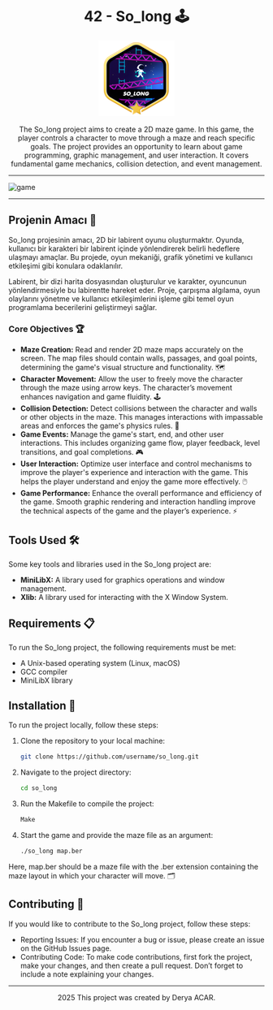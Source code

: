 <!-- Project Title -->
<h1 align="center"> 42 - So_long 🕹️</h1>

<!-- Project Logo or Image -->
<p align="center">
  <a target="blank"><img src="https://github.com/deryaxacar/42-So_long/blob/main/so_long.png" height="150" width="150" /></a>
</p>

<!-- Project Description -->
<p align="center">
The So_long project aims to create a 2D maze game. In this game, the player controls a character to move through a maze and reach specific goals. The project provides an opportunity to learn about game programming, graphic management, and user interaction. It covers fundamental game mechanics, collision detection, and event management.
</p>

---

![game](https://i.hizliresim.com/by7jmeg.png)

---


## Projenin Amacı 🎯

So_long projesinin amacı, 2D bir labirent oyunu oluşturmaktır. Oyunda, kullanıcı bir karakteri bir labirent içinde yönlendirerek belirli hedeflere ulaşmayı amaçlar. Bu projede, oyun mekaniği, grafik yönetimi ve kullanıcı etkileşimi gibi konulara odaklanılır.

Labirent, bir dizi harita dosyasından oluşturulur ve karakter, oyuncunun yönlendirmesiyle bu labirentte hareket eder. Proje, çarpışma algılama, oyun olaylarını yönetme ve kullanıcı etkileşimlerini işleme gibi temel oyun programlama becerilerini geliştirmeyi sağlar.

### Core Objectives 🏆

- **Maze Creation:** Read and render 2D maze maps accurately on the screen. The map files should contain walls, passages, and goal points, determining the game's visual structure and functionality. 🗺️
- **Character Movement:** Allow the user to freely move the character through the maze using arrow keys. The character’s movement enhances navigation and game fluidity. 🕹️
- **Collision Detection:** Detect collisions between the character and walls or other objects in the maze. This manages interactions with impassable areas and enforces the game's physics rules. 🚧
- **Game Events:** Manage the game's start, end, and other user interactions. This includes organizing game flow, player feedback, level transitions, and goal completions. 🎮
- **User Interaction:** Optimize user interface and control mechanisms to improve the player's experience and interaction with the game. This helps the player understand and enjoy the game more effectively. 🖱️
- **Game Performance:** Enhance the overall performance and efficiency of the game. Smooth graphic rendering and interaction handling improve the technical aspects of the game and the player’s experience. ⚡

## Tools Used 🛠️

Some key tools and libraries used in the So_long project are:

- **MiniLibX:** A library used for graphics operations and window management.
- **Xlib:** A library used for interacting with the X Window System.

## Requirements 📋

To run the So_long project, the following requirements must be met:

- A Unix-based operating system (Linux, macOS)
- GCC compiler
- MiniLibX library

## Installation 🔧

To run the project locally, follow these steps:

1. Clone the repository to your local machine:
   ```bash
   git clone https://github.com/username/so_long.git

2. Navigate to the project directory:
   ```bash
   cd so_long
3. Run the Makefile to compile the project:
   ```bash
   Make
4. Start the game and provide the maze file as an argument:
   ```bash
   ./so_long map.ber
Here, map.ber should be a maze file with the .ber extension containing the maze layout in which your character will move. 🗂️

## Contributing 🤝
If you would like to contribute to the So_long project, follow these steps:

- Reporting Issues: If you encounter a bug or issue, please create an issue on the GitHub Issues page.
- Contributing Code: To make code contributions, first fork the project, make your changes, and then create a pull request. Don’t forget to include a note explaining your changes.

---

<p align="center">2025 This project was created by Derya ACAR.</p>

